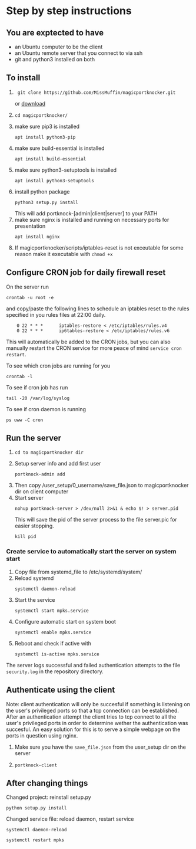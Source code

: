 # Step by step instructions

## You are exptected to have
- an Ubuntu computer to be the client
- an Ubuntu remote server that you connect to via ssh
- git and python3 installed on both

## To install 
1. ```
    git clone https://github.com/MissMuffin/magicportknocker.git
    ```
    or [download](https://github.com/MissMuffin/magicportknocker/archive/master.zip)
3.  ```
    cd magicportknocker/
    ``` 
4. make sure pip3 is installed 
    ```
    apt install python3-pip
    ```
5. make sure build-essential is installed 
    ```
    apt install build-essential
    ```
8. make sure python3-setuptools is installed
    ```
    apt install python3-setuptools
    ```
9.  install python package
    ```
    python3 setup.py install
    ```
    This will add portknock-[admin|client|server] to your PATH
10. make sure nginx is installed and running on necessary ports for presentation
    ```
    apt install nginx
    ```
11. If magicportknocker/scripts/iptables-reset is not exceutable for some reason make it executable with ```chmod +x```

## Configure CRON job for daily firewall reset
On the server run
```
crontab -u root -e
```
and copy/paste the following lines to schedule an iptables reset to the rules specified in you rules files at 22:00 daily.
```
    0 22 * * *      iptables-restore < /etc/iptables/rules.v4
    0 22 * * *      ip6tables-restore < /etc/iptables/rules.v6
```
This will automatically be added to the CRON jobs, but you can also manually restart the CRON service for more peace of mind ```service cron restart```.

To see which cron jobs are running for you
```
crontab -l
```
To see if cron job has run
```
tail -20 /var/log/syslog
```
To see if cron daemon is running
```
ps uww -C cron
```

## Run the server
1. 
    ```
    cd to magicportknocker dir
    ```
2. Setup server info and add first user
    ```
    portknock-admin add
    ```
3. Then copy /user_setup/0_username/save_file.json to magicportknocker dir on client computer
4. Start server
    ```
    nohup portknock-server > /dev/null 2>&1 & echo $! > server.pid
    ```
    This will save the pid of the server process to the file server.pic for easier stopping.
    ```
    kill pid
    ```

### Create service to automatically start the server on system start
1. Copy file from systemd_file to /etc/systemd/system/
2. Reload systemd
   ```
   systemctl daemon-reload
   ```
3. Start the service
    ```
    systemctl start mpks.service
    ```
4. Configure automatic start on system boot
    ```
    systemctl enable mpks.service
    ```
5. Reboot and check if active with 
   ```
   systemctl is-active mpks.service
   ``` 


The server logs successful and failed authentication attempts to the file ```security.log``` in the repository directory.

## Authenticate using the client
Note: client authentication will only be succesful if something is listening on the user's privileged ports so that a tcp connection can be established. After an authentication attempt the client tries to tcp connect to all the user's privileged ports in order to determine wether the authentication was succesful. An easy solution for this is to serve a simple webpage on the ports in question using nginx.

1. Make sure you have the ```save_file.json``` from the user_setup dir on the server
2. 
    ```
    portknock-client
    ```

## After changing things

Changed project: reinstall setup.py
```
python setup.py install
```

Changed service file: reload daemon, restart service
```
systemctl daemon-reload

systemctl restart mpks
```
